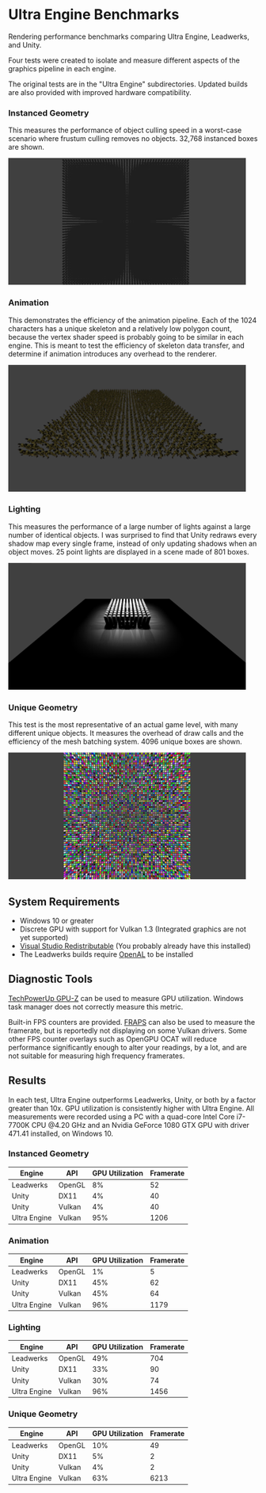 # Ultra Engine Benchmarks

Rendering performance benchmarks comparing Ultra Engine, Leadwerks, and Unity.

Four tests were created to isolate and measure different aspects of the graphics pipeline in each engine.

The original tests are in the "Ultra Engine" subdirectories. Updated builds are also provided with improved hardware compatibility.

### Instanced Geometry

This measures the performance of object culling speed in a worst-case scenario where frustum culling removes no objects. 32,768 instanced boxes are shown.

![](instanced.png)

### Animation

This demonstrates the efficiency of the animation pipeline. Each of the 1024 characters has a unique skeleton and a relatively low polygon count, because the vertex shader speed is probably going to be similar in each engine. This is meant to test the efficiency of skeleton data transfer, and determine if animation introduces any overhead to the renderer.

![](animation.png)

### Lighting

This measures the performance of a large number of lights against a large number of identical objects. I was surprised to find that Unity redraws every shadow map every single frame, instead of only updating shadows when an object moves. 25 point lights are displayed in a scene made of 801 boxes.

![](lighting.png)

### Unique Geometry

This test is the most representative of an actual game level, with many different unique objects. It measures the overhead of draw calls and the efficiency of the mesh batching system. 4096 unique boxes are shown.

![](unique.png)

## System Requirements

- Windows 10 or greater
- Discrete GPU with support for Vulkan 1.3 (Integrated graphics are not yet supported)
- [Visual Studio Redistributable](https://aka.ms/vs/17/release/vc_redist.x64.exe) (You probably already have this installed)
- The Leadwerks builds require [OpenAL](https://openal.org/downloads/) to be installed

## Diagnostic Tools

[TechPowerUp GPU-Z](https://www.techpowerup.com/download/gpu-z/) can be used to measure GPU utilization. Windows task manager does not correctly measure this metric.

Built-in FPS counters are provided. [FRAPS](https://www.fraps.com) can also be used to measure the framerate, but is reportedly not displaying on some Vulkan drivers. Some other FPS counter overlays such as OpenGPU OCAT will reduce performance significantly enough to alter your readings, by a lot, and are not suitable for measuring high frequency framerates.

## Results

In each test, Ultra Engine outperforms Leadwerks, Unity, or both by a factor greater than 10x. GPU utilization is consistently higher with Ultra Engine. All measurements were recorded using a PC with a quad-core Intel Core i7-7700K CPU @4.20 GHz and an Nvidia GeForce 1080 GTX GPU with driver 471.41 installed, on Windows 10.

### Instanced Geometry

| Engine | API | GPU Utilization | Framerate |
|--|--|--|--|
| Leadwerks | OpenGL | 8% | 52 |
| Unity | DX11 | 4% | 40 |
| Unity | Vulkan | 4% | 40 |
| Ultra Engine | Vulkan | 95% | 1206 |

### Animation

| Engine | API | GPU Utilization | Framerate |
|--|--|--|--|
| Leadwerks | OpenGL | 1% | 5 |
| Unity | DX11 | 45% | 62 |
| Unity | Vulkan | 45% | 64 |
| Ultra Engine | Vulkan | 96% | 1179 |

### Lighting

| Engine | API | GPU Utilization | Framerate |
|--|--|--|--|
| Leadwerks | OpenGL | 49% | 704 |
| Unity | DX11 | 33% | 90 |
| Unity | Vulkan | 30% | 74 |
| Ultra Engine  | Vulkan | 96% | 1456 |

### Unique Geometry

| Engine | API | GPU Utilization | Framerate |
|--|--|--|--|
| Leadwerks | OpenGL | 10% | 49 |
| Unity | DX11 | 5% | 2 |
| Unity | Vulkan | 4% | 2 |
| Ultra Engine | Vulkan | 63% | 6213 |

